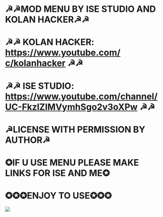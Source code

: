 # ☭☭MOD MENU BY ISE STUDIO AND KOLAN HACKER☭☭
# ☭☭ KOLAN HACKER: https://www.youtube.com/с/kolanhacker ☭☭
# ☭☭ ISE STUDIO: https://www.youtube.com/channel/UC-FkzlZIMVymhSgo2v3oXPw ☭☭
# ☭LICENSE WITH PERMISSION BY AUTHOR☭
# ✪IF U USE MENU PLEASE MAKE LINKS FOR ISE AND ME✪
# ✪✪✪ENJOY TO USE✪✪✪
![](https://i.imgur.com/s8E0Vbz.png)
